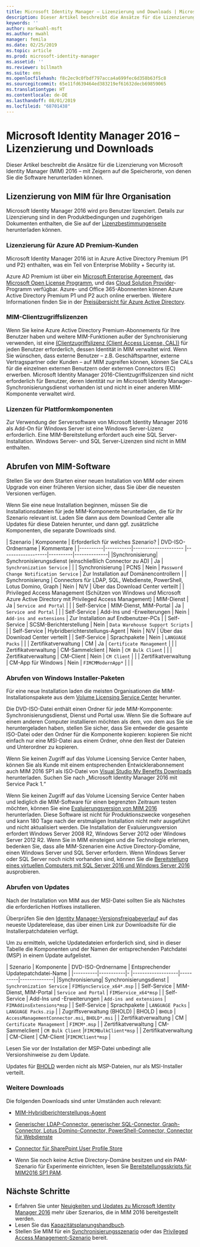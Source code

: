 ```yaml
---
title: Microsoft Identity Manager – Lizenzierung und Downloads | Microsoft-Dokumentation
description: Dieser Artikel beschreibt die Ansätze für die Lizenzierung von Microsoft Identity Manager (MIM) 2016 – mit Zeigern auf die Speicherorte, von denen Sie die Software herunterladen können.
keywords: ''
author: markwahl-msft
ms.author: mwahl
manager: femila
ms.date: 02/25/2019
ms.topic: article
ms.prod: microsoft-identity-manager
ms.assetid: ''
ms.reviewer: billmath
ms.suite: ems
ms.openlocfilehash: f8c2ec9c0fbdf797acca4a699fec6d358b63f5c8
ms.sourcegitcommit: 65e11fd639464ed383219ef61632decb69859065
ms.translationtype: HT
ms.contentlocale: de-DE
ms.lasthandoff: 08/01/2019
ms.locfileid: "68701438"
---
```

# <a name="microsoft-identity-manager-2016-licensing-and-downloads"></a>Microsoft Identity Manager 2016 – Lizenzierung und Downloads

Dieser Artikel beschreibt die Ansätze für die Lizenzierung von Microsoft Identity Manager (MIM) 2016 – mit Zeigern auf die Speicherorte, von denen Sie die Software herunterladen können.

## <a name="licensing-mim-for-your-organization"></a>Lizenzierung von MIM für Ihre Organisation

Microsoft Identity Manager 2016 wird pro Benutzer lizenziert.  Details zur Lizenzierung sind in den Produktbedingungen und zugehörigen Dokumenten enthalten, die Sie auf der [Lizenzbestimmungenseite](https://www.microsoft.com/en-us/licensing/product-licensing/products.aspx) herunterladen können.

### <a name="licensing-for-azure-ad-premium-customers"></a>Lizenzierung für Azure AD Premium-Kunden

Microsoft Identity Manager 2016 ist in Azure Active Directory Premium (P1 und P2) enthalten, was ein Teil von Enterprise Mobility + Security ist.

Azure AD Premium ist über ein [Microsoft Enterprise Agreement](https://www.microsoft.com/en-us/licensing/licensing-programs/enterprise.aspx), das [Microsoft Open License Programm](https://www.microsoft.com/en-us/licensing/licensing-programs/open-license.aspx), und das [Cloud Solution Provider](https://go.microsoft.com/fwlink/?LinkId=614968&clcid=0x409)-Programm verfügbar. Azure- und Office 365-Abonnenten können Azure Active Directory Premium P1 und P2 auch online erwerben.  Weitere Informationen finden Sie in der [Preisübersicht für Azure Active Directory](https://azure.microsoft.com/en-us/pricing/details/active-directory/).

### <a name="mim-cals"></a>MIM-Clientzugriffslizenzen

Wenn Sie keine Azure Active Directory Premium-Abonnements für Ihre Benutzer haben und weitere MIM-Funktionen außer der Synchronisierung verwenden, ist eine [(Clientzugriffslizenz (Client Access License, CAL))](https://www.microsoft.com/en-us/licensing/product-licensing/client-access-license.aspx) für jeden Benutzer erforderlich, dessen Identität in MIM verwaltet wird. Wenn Sie wünschen, dass externe Benutzer – z.B. Geschäftspartner, externe Vertragspartner oder Kunden – auf MIM zugreifen können, können Sie CALs für die einzelnen externen Benutzern oder externen Connectors (EC) erwerben. Microsoft Identity Manager 2016-Clientzugriffslizenzen sind nicht erforderlich für Benutzer, deren Identität nur im Microsoft Identity Manager-Synchronisierungsdienst vorhanden ist und nicht in einer anderen MIM-Komponente verwaltet wird.

### <a name="licenses-for-platform-components"></a>Lizenzen für Plattformkomponenten

Zur Verwendung der Serversoftware von Microsoft Identity Manager 2016 als Add-On für Windows Server ist eine Windows Server-Lizenz erforderlich. Eine MIM-Bereitstellung erfordert auch eine SQL Server-Installation.  Windows Server- und SQL Server-Lizenzen sind nicht in MIM enthalten.

## <a name="obtaining-mim-software"></a>Abrufen von MIM-Software

Stellen Sie vor dem Starten einer neuen Installation von MIM oder einem Upgrade von einer früheren Version sicher, dass Sie über die neuesten Versionen verfügen.

Wenn Sie eine neue Installation beginnen, müssen Sie die Installationsdateien für jede MIM-Komponente herunterladen, die für Ihr Szenario relevant ist. Laden Sie dann aus dem Download Center alle Updates für diese Dateien herunter, und dann ggf. zusätzliche Komponenten, die separate Downloads sind.


| Szenario | Komponente | Erforderlich für welches Szenario? | DVD-ISO-Ordnername | Kommentare |
|----------|-----------|---------------------   |-------------------|----------|--------------|
|Synchronisierung| Synchronisierungsdienst (einschließlich Connector zu AD) | Ja | `Synchronization Service` | |
| Synchronisierung | PCNS | Nein | `Password Change Notification Service` |  Zur Installation auf Domänencontrollern |
| Synchronisierung | Connectors für LDAP, SQL, Webdienste, PowerShell, Lotus Domino, Graph | Nein | N/V | Über das Download Center verteilt |
| Privileged Access Management (Schützen von Windows und Microsoft Azure Active Directory mit Privileged Access Management) | MIM-Dienst | Ja | `Service and Portal` | |
| Self-Service | MIM-Dienst, MIM-Portal | Ja | `Service and Portal` | |
| Self-Service | Add-Ins und -Erweiterungen | Nein | `Add-ins and extensions` | Zur Installation auf Endbenutzer-PCs |
| Self-Service | SCSM-Berichterstellung | Nein | `Data Warehouse Support Scripts` | |
| Self-Service | Hybridberichterstellungs-Agent | Nein | N/V | Über das Download Center verteilt |
| Self-Service | Sprachpakete | Nein | `LANGUAGE Packs` | |
| Zertifikatverwaltung | CM | Ja | `Certificate Management` | |
| Zertifikatverwaltung | CM-Sammelclient | Nein | `CM Bulk Client` | |
| Zertifikatverwaltung | CM-Client | Nein | `CM Client`  | |
| Zertifikatverwaltung | CM-App für Windows | Nein | `FIMCMModernApp*` | | |

### <a name="obtaining-windows-installer-packages"></a>Abrufen von Windows Installer-Paketen

Für eine neue Installation laden die meisten Organisationen die MIM-Installationspakete aus dem [Volume Licensing Service Center](https://www.microsoft.com/licensing/servicecenter/default.aspx) herunter. 


Die DVD-ISO-Datei enthält einen Ordner für jede MIM-Komponente: Synchronisierungsdienst, Dienst und Portal usw. Wenn Sie die Software auf einem anderen Computer installieren möchten als dem, von dem aus Sie sie heruntergeladen haben, stellen Sie sicher, dass Sie entweder die gesamte ISO-Datei oder den Ordner für die Komponente kopieren: kopieren Sie nicht einfach nur eine MSI-Datei aus einem Ordner, ohne den Rest der Dateien und Unterordner zu kopieren.

Wenn Sie keinen Zugriff auf das Volume Licensing Service Center haben, können Sie als Kunde mit einem entsprechenden Entwicklerabonnement auch MIM 2016 SP1 als ISO-Datei von [Visual Studio My Benefits Downloads](https://my.visualstudio.com/Downloads?q=Microsoft%20Identity%20Manager%202016%20with%20Service%20Pack%201&pgroup=) herunterladen.  Suchen Sie nach „Microsoft Identity Manager 2016 mit Service Pack 1.“  

Wenn Sie keinen Zugriff auf das Volume Licensing Service Center haben und lediglich die MIM-Software für einen begrenzten Zeitraum testen möchten, können Sie eine [Evaluierungsversion von MIM 2016](https://www.microsoft.com/en-us/download/details.aspx?id=48244) herunterladen. Diese Software ist nicht für Produktionszwecke vorgesehen und kann 180 Tage nach der erstmaligen Installation nicht mehr ausgeführt und nicht aktualisiert werden. Die Installation der Evaluierungsversion erfordert Windows Server 2008 R2, Windows Server 2012 oder Windows Server 2012 R2.  Wenn Sie in MIM einsteigen und die Technologie erlernen, bedenken Sie, dass alle MIM-Szenarien eine Active Directory-Domäne, einen Windows Server und SQL Server erfordern. Wenn Windows Server oder SQL Server noch nicht vorhanden sind, können Sie die [Bereitstellung eines virtuellen Computers mit SQL Server 2016 und Windows Server 2016](https://azure.microsoft.com/en-us/blog/azure-images-sql-server-2016-on-windows-server-2016/) ausprobieren.

### <a name="obtaining-updates"></a>Abrufen von Updates

Nach der Installation von MIM aus der MSI-Datei sollten Sie als Nächstes die erforderlichen Hotfixes installieren.

Überprüfen Sie den [Identity Manager-Versionsfreigabeverlauf](./reference/version-history.md) auf das neueste Updaterelease, das über einen Link zur Downloadsite für die Installerpatchdateien verfügt.

Um zu ermitteln, welche Updatedateien erforderlich sind, sind in dieser Tabelle die Komponenten und der Namen der entsprechenden Patchdatei (MSP) in einem Update aufgelistet.

| Szenario | Komponente | DVD-ISO-Ordnername | Entsprechender Updatepatchdatei-Name |
|----------|-----------|-   |-------------------|----------|--------------|
|Synchronisierung| Synchronisierungsdienst | `Synchronization Service` | `FIMSyncService_x64*.msp` |
| Self-Service | MIM-Dienst, MIM-Portal | `Service and Portal` | `FIMService_x64*msp` |
| Self-Service | Add-Ins und -Erweiterungen | `Add-ins and extensions` | `FIMAddinsExtensions*msp` |
| Self-Service | Sprachpakete | `LANGUAGE Packs` | `LANGUAGE Packs.zip` |
| Zugriffsverwaltung (BHOLD) | BHOLD | `BHOLD` | `AccessManagementConnector.msi`, `BHOLD*.msi` |
| Zertifikatverwaltung | CM |  `Certificate Management` | `FIMCM*.msp` |
| Zertifikatverwaltung | CM-Sammelclient |  `CM Bulk Client` |`FIMCMBulkClient*msp` |
| Zertifikatverwaltung | CM-Client | CM-Client |`FIMCMClient*msp` |

Lesen Sie vor der Installation der MSP-Datei unbedingt alle Versionshinweise zu dem Update.

Updates für [BHOLD](https://www.microsoft.com/en-us/download/details.aspx?id=55950) werden nicht als MSP-Dateien, nur als MSI-Installer verteilt.

### <a name="additional-downloads"></a>Weitere Downloads

Die folgenden Downloads sind unter Umständen auch relevant:

- [MIM-Hybridberichterstellungs-Agent](https://www.microsoft.com/download/details.aspx?id=55112)

- [Generischer LDAP-Connector, generischer SQL-Connector, Graph-Connector, Lotus Domino-Connector, PowerShell-Connector, Connector für Webdienste](http://go.microsoft.com/fwlink/?LinkId=717495)

- [Connector für SharePoint User Profile Store](https://www.microsoft.com/en-us/download/details.aspx?id=41164)

- Wenn Sie noch keine Active Directory-Domäne besitzen und ein PAM-Szenario für Experimente einrichten, lesen Sie [Bereitstellungsskripts für MIM2016 SP1 PAM](sp1-deployment-scripts.md).

## <a name="next-steps"></a>Nächste Schritte

- Erfahren Sie unter [Neuigkeiten und Updates zu Microsoft Identity Manager 2016](microsoft-identity-manager-2016.md) mehr über Szenarios, die in MIM 2016 bereitgestellt werden.
- Lesen Sie das [Kapazitätsplanungshandbuch](capacity-planning-guide.md).
- Stellen Sie MIM für ein [Synchronisierungsszenario](microsoft-identity-manager-deploy.md) oder das [Privileged Access Management-Szenario](./pam/privileged-identity-management-for-active-directory-domain-services.md) bereit.

